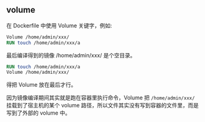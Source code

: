 ## volume

在 Dockerfile 中使用 Volume 关键字，例如:

```Dockerfile
Volume /home/admin/xxx/
RUN touch /home/admin/xxx/a
```

最后编译得到的镜像 /home/admin/xxx/ 是个空目录。

```Dockerfile
RUN touch /home/admin/xxx/a
Volume /home/admin/xxx/
```

得把 Volume 放在最后才行。

因为镜像编译期间其实就是跑在容器里执行命令，Volume 把 `/home/admin/xxx/` 挂载到了宿主机的某个 volume 路径，所以文件其实没有写到容器的文件里，而是写到了外部的 volume 中。
